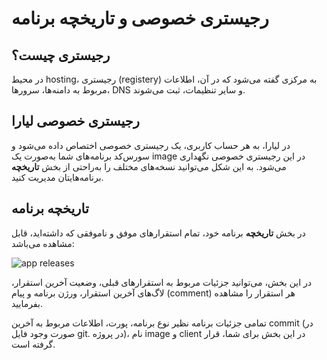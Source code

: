 # رجیستری خصوصی و تاریخچه برنامه
## رجیستری چیست؟
در محیط hosting، رجیستری (registery) به مرکزی گفته می‌شود که در آن، اطلاعات مربوط به دامنه‌ها، سرورها، DNS و سایر تنظیمات، ثبت می‌شوند.

## رجیستری خصوصی لیارا
در لیارا، به هر حساب کاربری، یک رجیستری خصوصی اختصاص داده می‌شود و سورس‌کد برنامه‌های شما به‌صورت یک image در این رجیستری خصوصی نگهداری می‌شود. به این شکل می‌توانید نسخه‌های مختلف را به‌راحتی از بخش **تاریخچه** برنامه‌هایتان مدیریت کنید.

## تاریخچه برنامه
در بخش **تاریخچه** برنامه خود، تمام استقرارهای موفق و ناموفقی که داشته‌اید، قابل مشاهده می‌باشد:

![app releases](https://files.liara.ir/liara/docs/releases.png)

در این بخش، می‌توانید جزئیات مربوط به استقرارهای قبلی، وضعیت آخرین استقرار، لاگ‌های آخرین استقرار، ورژن برنامه و پیام (comment) هر استقرار را مشاهده بفرمایید. 

تمامی جزئیات برنامه نظیر نوع برنامه، پورت، اطلاعات مربوط به آخرین commit (در صورت وجود فایل git. در پروژه)، نام image و client در این بخش برای شما، قرار گرفته است. 
